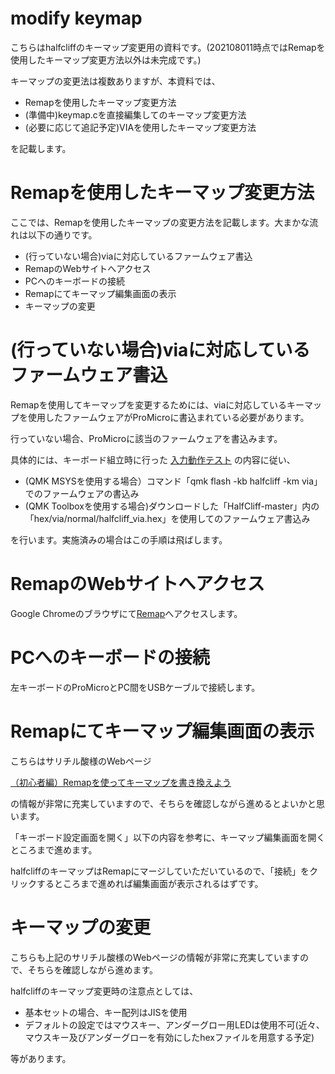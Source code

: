 # modify keymap
こちらはhalfcliffのキーマップ変更用の資料です。(202108011時点ではRemapを使用したキーマップ変更方法以外は未完成です。)

キーマップの変更法は複数ありますが、本資料では、

* Remapを使用したキーマップ変更方法
* (準備中)keymap.cを直接編集してのキーマップ変更方法
* (必要に応じて追記予定)VIAを使用したキーマップ変更方法

を記載します。

# Remapを使用したキーマップ変更方法
ここでは、Remapを使用したキーマップの変更方法を記載します。大まかな流れは以下の通りです。
* (行っていない場合)viaに対応しているファームウェア書込
* RemapのWebサイトへアクセス
* PCへのキーボードの接続
* Remapにてキーマップ編集画面の表示
* キーマップの変更

# (行っていない場合)viaに対応しているファームウェア書込
Remapを使用してキーマップを変更するためには、viaに対応しているキーマップを使用したファームウェアがProMicroに書込まれている必要があります。

行っていない場合、ProMicroに該当のファームウェアを書込みます。

具体的には、キーボード組立時に行った
[入力動作テスト](https://github.com/N2-Sumikko/HalfCliff/blob/master/doc/Oparation_test_jp.md)
の内容に従い、
* (QMK MSYSを使用する場合）コマンド「qmk flash -kb halfcliff -km via」でのファームウェアの書込み
* (QMK Toolboxを使用する場合)ダウンロードした「HalfCliff-master」内の「hex/via/normal/halfcliff_via.hex」を使用してのファームウェア書込み

を行います。実施済みの場合はこの手順は飛ばします。

# RemapのWebサイトへアクセス
Google Chromeのブラウザにて[Remap](https://remap-keys.app/)へアクセスします。

# PCへのキーボードの接続
左キーボードのProMicroとPC間をUSBケーブルで接続します。

# Remapにてキーマップ編集画面の表示
こちらはサリチル酸様のWebページ

[（初心者編）Remapを使ってキーマップを書き換えよう](https://salicylic-acid3.hatenablog.com/entry/remap-manual)

の情報が非常に充実していますので、そちらを確認しながら進めるとよいかと思います。

「キーボード設定画面を開く」以下の内容を参考に、キーマップ編集画面を開くところまで進めます。

halfcliffのキーマップはRemapにマージしていただいているので、「接続」をクリックするところまで進めれば編集画面が表示されるはずです。

# キーマップの変更
こちらも上記のサリチル酸様のWebページの情報が非常に充実していますので、そちらを確認しながら進めます。

halfcliffのキーマップ変更時の注意点としては、
* 基本セットの場合、キー配列はJISを使用
* デフォルトの設定ではマウスキー、アンダーグロー用LEDは使用不可(近々、マウスキー及びアンダーグローを有効にしたhexファイルを用意する予定)

等があります。


